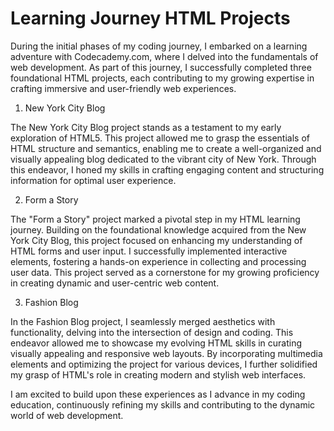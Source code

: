 # Learning Journey HTML Projects

During the initial phases of my coding journey, I embarked on a learning adventure with Codecademy.com, where I delved into the fundamentals of web development. As part of this journey, I successfully completed three foundational HTML projects, each contributing to my growing expertise in crafting immersive and user-friendly web experiences.

1. New York City Blog

The New York City Blog project stands as a testament to my early exploration of HTML5. This project allowed me to grasp the essentials of HTML structure and semantics, enabling me to create a well-organized and visually appealing blog dedicated to the vibrant city of New York. Through this endeavor, I honed my skills in crafting engaging content and structuring information for optimal user experience.

2. Form a Story

The "Form a Story" project marked a pivotal step in my HTML learning journey. Building on the foundational knowledge acquired from the New York City Blog, this project focused on enhancing my understanding of HTML forms and user input. I successfully implemented interactive elements, fostering a hands-on experience in collecting and processing user data. This project served as a cornerstone for my growing proficiency in creating dynamic and user-centric web content.

3. Fashion Blog

In the Fashion Blog project, I seamlessly merged aesthetics with functionality, delving into the intersection of design and coding. This endeavor allowed me to showcase my evolving HTML skills in curating visually appealing and responsive web layouts. By incorporating multimedia elements and optimizing the project for various devices, I further solidified my grasp of HTML's role in creating modern and stylish web interfaces.

I am excited to build upon these experiences as I advance in my coding education, continuously refining my skills and contributing to the dynamic world of web development.

